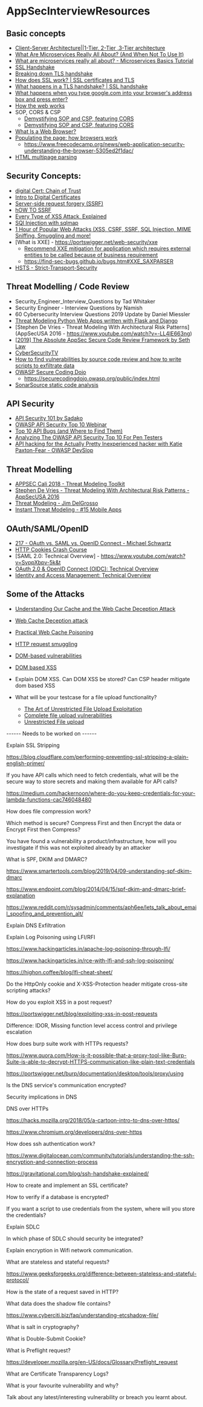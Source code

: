 # AppSecInterviewResources

## Basic concepts 
  - [Client-Server Architecture||1-Tier, 2-Tier ,3-Tier architecture](https://www.youtube.com/watch?v=ve82kSSj_Hs&ab_channel=BotEngineer)
  - [What Are Microservices Really All About? (And When Not To Use It)](https://www.youtube.com/watch?v=lTAcCNbJ7KE&ab_channel=ByteByteGo)
  - [What are microservices really all about? - Microservices Basics Tutorial](https://www.youtube.com/watch?v=j1gU2oGFayY&ab_channel=JavaBrains)
  - [SSL Handshake](https://www.youtube.com/watch?v=tKqSSOEjbgs&ab_channel=Simplilearn)
  - [Breaking down TLS handshake](https://www.youtube.com/watch?v=tKqSSOEjbgs&ab_channel=Simplilearn)
  - [How does SSL work? | SSL certificates and TLS](https://www.cloudflare.com/learning/ssl/how-does-ssl-work/)
  - [What happens in a TLS handshake? | SSL handshake](https://www.cloudflare.com/learning/ssl/what-happens-in-a-tls-handshake/)
  - [What happens when you type google.com into your browser's address box and press enter?](https://github.com/alex/what-happens-when)
  - [How the web works](https://developer.mozilla.org/en-US/docs/Learn/Getting_started_with_the_web/How_the_Web_works)
  - SOP, CORS & CSP
      - [Demystifying SOP and CSP, featuring CORS](https://dev.to/artis3n/demystifying-sop-and-csp-featuring-cors-16o3)
      - [Demystifying SOP and CSP, featuring CORS](https://blog.artis3nal.com/blog/demystifying-sop-and-csp/)
  - [What Is a Web Browser?](https://www.avast.com/c-what-is-a-web-browser)
  - [Populating the page: how browsers work](https://developer.mozilla.org/en-US/docs/Web/Performance/How_browsers_work)
      - https://www.freecodecamp.org/news/web-application-security-understanding-the-browser-5305ed2f1dac/
  - [HTML multipage parsing](https://html.spec.whatwg.org/multipage/parsing.html)


## Security Concepts:
  - [digital Cert: Chain of Trust](https://www.youtube.com/watch?v=heacxYUnFHA&ab_channel=DaveCrabbe)
  - [Intro to Digital Certificates](https://www.youtube.com/watch?v=qXLD2UHq2vk)
  - [Server-side request forgery (SSRF)](https://portswigger.net/web-security/ssrf)
  - [hOW TO SSRF](https://www.hackerone.com/application-security/how-server-side-request-forgery-ssrf)
  - [Every Type of XSS Attack, Explained](https://www.youtube.com/watch?v=nTCDQ0UmFgE&t)
  - [SQl Injection with sqlmap](https://www.youtube.com/watch?v=2YD4vygeghM&t)
  - [1 Hour of Popular Web Attacks (XSS, CSRF, SSRF, SQL Injection, MIME Sniffing, Smuggling and more!](https://www.youtube.com/watch?v=pdC3H8SX-F4)
  - [What is XXE] - https://portswigger.net/web-security/xxe
    - [Recommend XXE mitigation for application which requires external entities to be called because of business requirement](https://resources.infosecinstitute.com/topic/identify-mitigate-xxe-vulnerabilities/)
    - https://find-sec-bugs.github.io/bugs.htm#XXE_SAXPARSER
  - [HSTS - Strict-Transport-Security](https://developer.mozilla.org/en-US/docs/Web/HTTP/Headers/Strict-Transport-Security)

    
## Threat Modelling / Code Review 
  - Security_Engineer_Interview_Questions by Tad Whitaker
  - Security Engineer - Interview Questions by Namish
  - 60 Cybersecurity Interview Questions 2019 Update by Daniel Miessler
  - [Threat Modeling Python Web Apps written with Flask and Django](https://www.youtube.com/watch?v=DJ41leCuUm0 )
  - [Stephen De Vries - Threat Modeling With Architectural Risk Patterns](AppSecUSA 2016 - https://www.youtube.com/watch?v=-LL4IE663ng)
  - [[2019] The Absolute AppSec Secure Code Review Framework by Seth Law](https://www.youtube.com/watch?v=Kepd1HsoE8o)
  - [CyberSecurityTV](https://www.youtube.com/c/CyberSecurityTV/videos)
  - [How to find vulnerabilities by source code review and how to write scripts to exfiltrate data](https://www.youtube.com/watch?v=eQ1I0wzS8p0&t)
  - [OWASP Secure Coding Dojo](https://owasp.org/www-project-secure-coding-dojo/)
    - https://securecodingdojo.owasp.org/public/index.html
  - [SonarSource static code analysis](https://rules.sonarsource.com/)


## API Security
 - [API Security 101 by Sadako](https://www.youtube.com/watch?v=ijalD2NkRFg)
 - [OWASP API Security Top 10 Webinar](https://www.youtube.com/watch?v=zTkv_9ChVPY )
 - [Top 10 API Bugs (and Where to Find Them)](https://www.youtube.com/watch?v=aQGbYfalRTA&t)
 - [Analyzing The OWASP API Security Top 10 For Pen Testers](https://www.youtube.com/watch?v=5UTHUZ3NGfw&t)
 - [API hacking for the Actually Pretty Inexperienced hacker with Katie Paxton-Fear - OWASP DevSlop](https://www.youtube.com/watch?v=qqmyAxfGV9c)

## Threat Modelling
 - [APPSEC Cali 2018 - Threat Modeling Toolkit](https://www.youtube.com/watch?v=KGy_KCRUGd4)
 - [Stephen De Vries - Threat Modeling With Architectural Risk Patterns - AppSecUSA 2016](https://www.youtube.com/watch?v=-LL4IE663ng)
 - [Threat Modeling - Jim DelGrosso](https://www.youtube.com/watch?v=We2cy8JwVqc)
 - [Instant Threat Modeling - #15 Mobile Apps](https://www.youtube.com/watch?v=l4GtDZZFcA8)

## OAuth/SAML/OpenID
  - [217 - OAuth vs. SAML vs. OpenID Connect - Michael Schwartz](https://www.youtube.com/watch?v=lLeKTVobxDM&ab_channel=LASCON)
  - [HTTP Cookies Crash Course](https://www.youtube.com/watch?v=sovAIX4doOE&t)
  - [SAML 2.0: Technical Overview] - https://www.youtube.com/watch?v=SvppXbpv-5k&t
  - [OAuth 2.0 & OpenID Connect (OIDC): Technical Overview](https://www.youtube.com/watch?v=rTzlF-U9Y6Y)
  - [Identity and Access Management: Technical Overview](https://www.youtube.com/watch?v=Tcvsefz5DmA)


## Some of the Attacks
  - [Understanding Our Cache and the Web Cache Deception Attack](https://blog.cloudflare.com/understanding-our-cache-and-the-web-cache-deception-attack/)
  - [Web Cache Deception attack](https://omergil.blogspot.com/2017/02/web-cache-deception-attack.html)
  - [Practical Web Cache Poisoning](https://portswigger.net/research/practical-web-cache-poisoning)
  - [HTTP request smuggling](https://portswigger.net/web-security/request-smuggling)
  - [DOM-based vulnerabilities](https://portswigger.net/web-security/dom-based)
  - [DOM based XSS](https://portswigger.net/web-security/cross-site-scripting/dom-based)
  
  
  
  
  
- Explain DOM XSS. Can DOM XSS be stored? Can CSP header mitigate dom based XSS

- What will be your testcase for a file upload functionality?
    - [The Art of Unrestricted File Upload Exploitation](https://bugdisclose.medium.com/art-of-unrestricted-file-upload-exploitation-92ed28796d0)
    - [Complete file upload vulnerabilities](https://resources.infosecinstitute.com/topic/file-upload-vulnerabilities/#gref)
    - [Unrestricted File upload](https://owasp.org/www-community/vulnerabilities/Unrestricted_File_Upload)




------ Needs to be worked on ------ 

Explain SSL Stripping

https://blog.cloudflare.com/performing-preventing-ssl-stripping-a-plain-english-primer/

If you have API calls which need to fetch credentials, what will be the secure way to store secrets and making them available for API calls?

https://medium.com/hackernoon/where-do-you-keep-credentials-for-your-lambda-functions-cac746048480

How does file compression work?

Which method is secure? Compress First and then Encrypt the data or Encrypt First then Compress?

You have found a vulnerability a product/infrastructure, how will you investigate if this was not exploited already by an attacker

What is SPF, DKIM and DMARC?

https://www.smartertools.com/blog/2019/04/09-understanding-spf-dkim-dmarc

https://www.endpoint.com/blog/2014/04/15/spf-dkim-and-dmarc-brief-explanation

https://www.reddit.com/r/sysadmin/comments/aph6ee/lets_talk_about_email_spoofing_and_prevention_alt/

Explain DNS Exfiltration

Explain Log Poisoning using LFI/RFI

https://www.hackingarticles.in/apache-log-poisoning-through-lfi/

https://www.hackingarticles.in/rce-with-lfi-and-ssh-log-poisoning/

https://highon.coffee/blog/lfi-cheat-sheet/

Do the HttpOnly cookie and X-XSS-Protection header mitigate cross-site scripting attacks?

How do you exploit XSS in a post request?

https://portswigger.net/blog/exploiting-xss-in-post-requests

Difference: IDOR, Missing function level access control and privilege escalation

How does burp suite work with HTTPs requests?

https://www.quora.com/How-is-it-possible-that-a-proxy-tool-like-Burp-Suite-is-able-to-decrypt-HTTPS-communication-like-plain-text-credentials

https://portswigger.net/burp/documentation/desktop/tools/proxy/using

Is the DNS service's communication encrypted?

Security implications in DNS

DNS over HTTPs

https://hacks.mozilla.org/2018/05/a-cartoon-intro-to-dns-over-https/

https://www.chromium.org/developers/dns-over-https

How does ssh authentication work?

https://www.digitalocean.com/community/tutorials/understanding-the-ssh-encryption-and-connection-process

https://gravitational.com/blog/ssh-handshake-explained/

How to create and implement an SSL certificate?

How to verify if a database is encrypted?

If you want a script to use credentials from the system, where will you store the credentials?

Explain SDLC

In which phase of SDLC should security be integrated?

Explain encryption in Wifi network communication.

What are stateless and stateful requests?

https://www.geeksforgeeks.org/difference-between-stateless-and-stateful-protocol/

How is the state of a request saved in HTTP?

What data does the shadow file contains?

https://www.cyberciti.biz/faq/understanding-etcshadow-file/

What is salt in cryptography?

What is Double-Submit Cookie?

What is Preflight request?

https://developer.mozilla.org/en-US/docs/Glossary/Preflight_request

What are Certificate Transparency Logs?

What is your favourite vulnerability and why?

Talk about any latest/interesting vulnerability or breach you learnt about.

